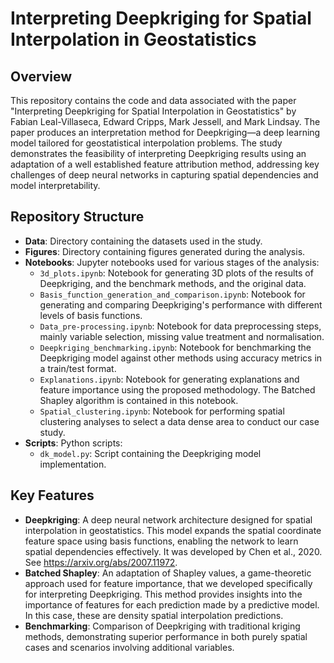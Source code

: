 # Interpreting Deepkriging for Spatial Interpolation in Geostatistics

## Overview

This repository contains the code and data associated with the paper "Interpreting Deepkriging for Spatial Interpolation in Geostatistics" by Fabian Leal-Villaseca, Edward Cripps, Mark Jessell, and Mark Lindsay. The paper produces an interpretation method for Deepkriging—a deep learning model tailored for geostatistical interpolation problems. The study demonstrates the feasibility of interpreting Deepkriging results using an adaptation of a well established feature attribution method, addressing key challenges of deep neural networks in capturing spatial dependencies and model interpretability.

## Repository Structure

- **Data**: Directory containing the datasets used in the study.
- **Figures**: Directory containing figures generated during the analysis.
- **Notebooks**: Jupyter notebooks used for various stages of the analysis:
  - `3d_plots.ipynb`: Notebook for generating 3D plots of the results of Deepkriging, and the benchmark methods, and the original data.
  - `Basis_function_generation_and_comparison.ipynb`: Notebook for generating and comparing Deepkriging's performance with different levels of basis functions.
  - `Data_pre-processing.ipynb`: Notebook for data preprocessing steps, mainly variable selection, missing value treatment and normalisation.
  - `Deepkriging_benchmarking.ipynb`: Notebook for benchmarking the Deepkriging model against other methods using accuracy metrics in a train/test format.
  - `Explanations.ipynb`: Notebook for generating explanations and feature importance using the proposed methodology. The Batched Shapley algorithm is contained in this notebook.
  - `Spatial_clustering.ipynb`: Notebook for performing spatial clustering analyses to select a data dense area to conduct our case study.
- **Scripts**: Python scripts:
  - `dk_model.py`: Script containing the Deepkriging model implementation.

## Key Features

- **Deepkriging**: A deep neural network architecture designed for spatial interpolation in geostatistics. This model expands the spatial coordinate feature space using basis functions, enabling the network to learn spatial dependencies effectively. It was developed by Chen et al., 2020. See https://arxiv.org/abs/2007.11972.
- **Batched Shapley**: An adaptation of Shapley values, a game-theoretic approach used for feature importance, that we developed specifically for interpreting Deepkriging. This method provides insights into the importance of features for each prediction made by a predictive model. In this case, these are density spatial interpolation predictions.
- **Benchmarking**: Comparison of Deepkriging with traditional kriging methods, demonstrating superior performance in both purely spatial cases and scenarios involving additional variables.
